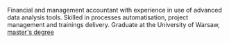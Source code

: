 Financial and management accountant with experience in use of advanced data analysis tools. Skilled in processes automatisation, project management and trainings delivery. Graduate at the University of Warsaw, [master's degree](https://github.com/damian-zamojda/Constitutional-compliance-and-FDI-in-low-income-countries.git)

<!--
**damian-zamojda/damian-zamojda** is a ✨ _special_ ✨ repository because its `README.md` (this file) appears on your GitHub profile.

Here are some ideas to get you started:

- 🔭 I’m currently working on ...
- 🌱 I’m currently learning ...
- 👯 I’m looking to collaborate on ...
- 🤔 I’m looking for help with ...
- 💬 Ask me about ...
- 📫 How to reach me: ...
- 😄 Pronouns: ...
- ⚡ Fun fact: ...
-->

